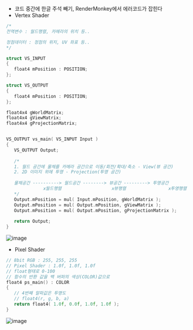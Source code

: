- 코드 중간에 한글 주석 빼기, RenderMonkey에서 에러코드가 잡힌다
- Vertex Shader
```c
/*
전역변수 : 월드행렬, 카메라의 위치 등..

정점데이터 : 정점의 위치, UV 좌표 등..
*/

struct VS_INPUT 
{
   float4 mPosition : POSITION;
};

struct VS_OUTPUT 
{
   float4 mPosition : POSITION;
};

float4x4 gWorldMatrix;         
float4x4 gViewMatrix;          
float4x4 gProjectionMatrix;    


VS_OUTPUT vs_main( VS_INPUT Input )
{
   VS_OUTPUT Output;
   
   /*
   1. 월드 공간에 물체를 카메라 공간으로 이동/회전/확대/축소 - View(뷰 공간)
   2. 2D 이미지 위에 투영 - Projection(투영 공간)
   
   물체공간 ----------> 월드공간 --------> 뷰공간 ---------> 투영공간
              ⅹ월드행렬                   ⅹ뷰행렬                ⅹ투영행렬
   */
   Output.mPosition = mul( Input.mPosition, gWorldMatrix );
   Output.mPosition = mul( Output.mPosition, gViewMatrix );
   Output.mPosition = mul( Output.mPosition, gProjectionMatrix );
   
   return Output;
}
```
![image](https://github.com/user-attachments/assets/e47c4e7f-54a2-4120-911d-1acb1229e397)

- Pixel Shader
```c
// 8bit RGB : 255, 255, 255
// Pixel Shader : 1.0f, 1.0f, 1.0f
// float형태로 0-100
// 함수의 반환 값을 백 버퍼의 색상(COLOR)값으로 
float4 ps_main() : COLOR 
{
   // 4번째 알파값은 투명도
   // float4(r, g, b, a)
   return float4( 1.0f, 0.0f, 1.0f, 1.0f );  
}
```
![image](https://github.com/user-attachments/assets/36778e63-54ed-492a-85be-8185b30f6d31)

